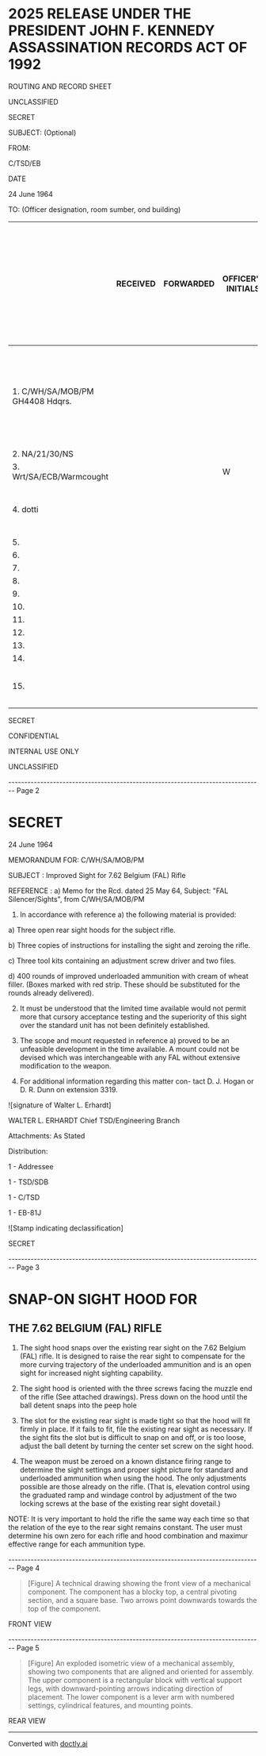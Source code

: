 # 2025 RELEASE UNDER THE PRESIDENT JOHN F. KENNEDY ASSASSINATION RECORDS ACT OF 1992

ROUTING AND RECORD SHEET

UNCLASSIFIED

SECRET

SUBJECT: (Optional)

FROM:

C/TSD/EB

DATE

24 June 1964

TO: (Officer designation, room sumber, ond building)

|                                 | RECEIVED | FORWARDED | OFFICER'S INITIALS | COMMENTS (Number each comment to show from whos to whom. Draw a ine across colume after each comment.) |
| ------------------------------- | -------- | --------- | ------------------ | ------------------------------------------------------------------------------------------------------ |
| 1. C/WH/SA/MOB/PM GH4408 Hdqrs. |          |           |                    | Bushnell 1.3 X phantom scopes are nade in Gaysan- w/w distributin ais how English nackning             |
| 2. NA/21/30/NS                  |          |           |                    |                                                                                                        |
| 3. Wrt/SA/ECB/Warmcought        |          |           | W                  |                                                                                                        |
| 4. dotti                        |          |           |                    | Blog: 2 hase lilacho logy therri for yom utention.                                                     |
| 5.                              |          |           |                    |                                                                                                        |
| 6.                              |          |           |                    |                                                                                                        |
| 7.                              |          |           |                    |                                                                                                        |
| 8.                              |          |           |                    |                                                                                                        |
| 9.                              |          |           |                    |                                                                                                        |
| 10.                             |          |           |                    |                                                                                                        |
| 11.                             |          |           |                    |                                                                                                        |
| 12.                             |          |           |                    |                                                                                                        |
| 13.                             |          |           |                    |                                                                                                        |
| 14.                             |          |           |                    |                                                                                                        |
| 15.                             |          |           |                    | fele Armenul seems like a foche jabo tus.                                                              |

SECRET

CONFIDENTIAL

INTERNAL USE ONLY

UNCLASSIFIED


-------------------------------------------------------------------------------- Page 2

# SECRET

24 June 1964

MEMORANDUM FOR: C/WH/SA/MOB/PM

SUBJECT : Improved Sight for 7.62 Belgium (FAL) Rifle

REFERENCE : a) Memo for the Rcd. dated 25 May 64,
Subject: "FAL Silencer/Sights", from
C/WH/SA/MOB/PM

1. In accordance with reference a) the following material is provided:

a) Three open rear sight hoods for the subject rifle.

b) Three copies of instructions for installing the sight and zeroing the rifle.

c) Three tool kits containing an adjustment screw driver and two files.

d) 400 rounds of improved underloaded ammunition with cream of wheat filler. (Boxes marked with red strip. These should be substituted for the rounds already delivered).

2. It must be understood that the limited time available would not permit more that cursory acceptance testing and the superiority of this sight over the standard unit has not been definitely established.

3. The scope and mount requested in reference a) proved to be an unfeasible development in the time available. A mount could not be devised which was interchangeable with any FAL without extensive modification to the weapon.

4. For additional information regarding this matter con- tact D. J. Hogan or D. R. Dunn on extension 3319.

![signature of Walter L. Erhardt]

WALTER L. ERHARDT
Chief
TSD/Engineering Branch

Attachments: As Stated

Distribution:

1 - Addressee

1 - TSD/SDB

1 - C/TSD

1 - EB-81J

![Stamp indicating declassification]

SECRET


-------------------------------------------------------------------------------- Page 3

# SNAP-ON SIGHT HOOD FOR

## THE 7.62 BELGIUM (FAL) RIFLE

1.  The sight hood snaps over the existing rear sight on the 7.62 Belgium (FAL) rifle. It is designed to raise the rear sight to compensate for the more curving trajectory of the underloaded ammunition and is an open sight for increased night sighting capability.

2.  The sight hood is oriented with the three screws facing the muzzle end of the rifle (See attached drawings). Press down on the hood until the ball detent snaps into the peep hole

3.  The slot for the existing rear sight is made tight so that the hood will fit firmly in place. If it fails to fit, file the existing rear sight as necessary. If the sight fits the slot but is difficult to snap on and off, or is too loose, adjust the ball detent by turning the center set screw on the sight hood.

4.  The weapon must be zeroed on a known distance firing range to determine the sight settings and proper sight picture for standard and underloaded ammunition when using the hood. The only adjustments possible are those already on the rifle. (That is, elevation control using the graduated ramp and windage control by adjustment of the two locking screws at the base of the existing rear sight dovetail.)

NOTE: It is very important to hold the rifle the same way each time so that the relation of the eye to the rear sight remains constant. The user must determine his own zero for each rifle and hood combination and maximur effective range for each ammunition type.


-------------------------------------------------------------------------------- Page 4

> [Figure] A technical drawing showing the front view of a mechanical component. The component has a blocky top, a central pivoting section, and a square base. Two arrows point downwards towards the top of the component.

FRONT VIEW


-------------------------------------------------------------------------------- Page 5

> [Figure] An exploded isometric view of a mechanical assembly, showing two components that are aligned and oriented for assembly. The upper component is a rectangular block with vertical support legs, with downward-pointing arrows indicating direction of placement. The lower component is a lever arm with numbered settings, cylindrical features, and mounting points.

REAR VIEW


---
Converted with [doctly.ai](https://doctly.ai)